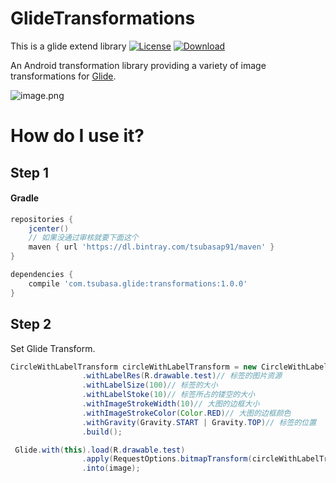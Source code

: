 # GlideTransformations
This is a glide extend library
[![License](https://img.shields.io/badge/license-Apache%202-blue.svg)](https://www.apache.org/licenses/LICENSE-2.0) [ ![Download](https://api.bintray.com/packages/tsubasap91/maven/transformations/images/download.svg) ](https://bintray.com/tsubasap91/maven/transformations/_latestVersion)

An Android transformation library providing a variety of image transformations for [Glide](https://github.com/bumptech/glide).


![image.png](http://upload-images.jianshu.io/upload_images/1712960-8c7600a50d5e7945.png?imageMogr2/auto-orient/strip%7CimageView2/2/w/1240)


# How do I use it?

## Step 1

#### Gradle
```groovy
repositories {
    jcenter()
    // 如果没通过审核就要下面这个
    maven { url 'https://dl.bintray.com/tsubasap91/maven' }
}

dependencies {
    compile 'com.tsubasa.glide:transformations:1.0.0'
}
```

## Step 2

Set Glide Transform.

```java
CircleWithLabelTransform circleWithLabelTransform = new CircleWithLabelTransform.Builder()
                .withLabelRes(R.drawable.test)// 标签的图片资源
                .withLabelSize(100)// 标签的大小
                .withLabelStoke(10)// 标签所占的镂空的大小
                .withImageStrokeWidth(10)// 大图的边框大小
                .withImageStrokeColor(Color.RED)// 大图的边框颜色
                .withGravity(Gravity.START | Gravity.TOP)// 标签的位置
                .build();

 Glide.with(this).load(R.drawable.test)
                .apply(RequestOptions.bitmapTransform(circleWithLabelTransform))
                .into(image);
```
